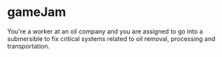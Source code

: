 # gameJam
You're a worker at an oil company and you are assigned to go into a submersible to fix critical systems related to oil removal, processing and transportation.
